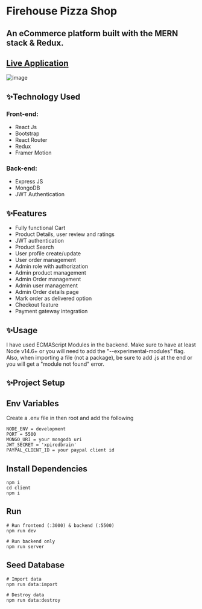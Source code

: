 # Firehouse Pizza Shop
## An eCommerce platform built with the MERN stack & Redux.
## [Live Application](https://firehousepizza.herokuapp.com/)
![image](https://user-images.githubusercontent.com/19238216/123558702-824df200-d7b9-11eb-9722-82f50116b94e.png)


## ✨Technology Used

### Front-end: 
- React Js
- Bootstrap
- React Router
- Redux
- Framer Motion

### Back-end:
- Express JS
- MongoDB
- JWT Authentication

## ✨Features
- Fully functional Cart
- Product Details, user review and ratings
- JWT authentication
- Product Search
- User profile create/update
- User order management
- Admin role with authorization
- Admin product management
- Admin Order management
- Admin user management
- Admin Order details page
- Mark order as delivered option
- Checkout feature
- Payment gateway integration

## ✨Usage
I have used ECMAScript Modules in the backend. Make sure to have at least Node v14.6+ or you will need to add the "--experimental-modules" flag. Also, when importing a file (not a package), be sure to add .js at the end or you will get a "module not found" error.


## ✨Project Setup
## Env Variables
Create a .env file in then root and add the following

```
NODE_ENV = development
PORT = 5500
MONGO_URI = your mongodb uri
JWT_SECRET = 'xpiredbrain'
PAYPAL_CLIENT_ID = your paypal client id
```
## Install Dependencies
```
npm i
cd client
npm i
```

## Run
```
# Run frontend (:3000) & backend (:5500)
npm run dev

# Run backend only
npm run server
```

## Seed Database
``` 
# Import data
npm run data:import

# Destroy data
npm run data:destroy

```



